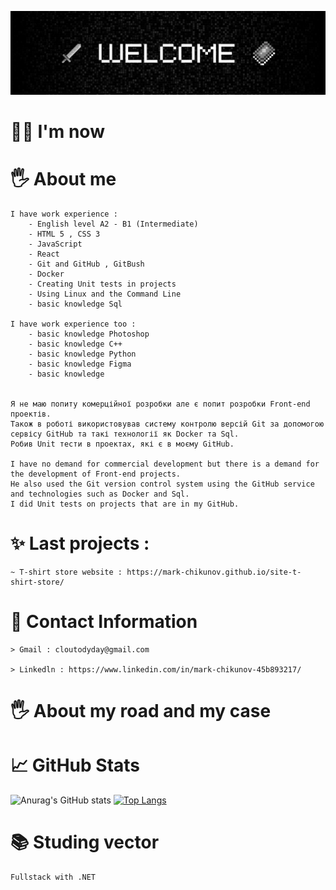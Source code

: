 ![Header](https://github.com/mark-chikunov/mark-chikunov/blob/main/assets/welcome1.jpg)

# 🙋‍♂️ I'm now
# 🖐️ About me
    I have work experience : 
        - English level A2 - B1 (Intermediate)
        - HTML 5 , CSS 3
        - JavaScript
        - React
        - Git and GitHub , GitBush
        - Docker
        - Creating Unit tests in projects
        - Using Linux and the Command Line
        - basic knowledge Sql

    I have work experience too :
        - basic knowledge Photoshop 
        - basic knowledge C++
        - basic knowledge Python
        - basic knowledge Figma 
        - basic knowledge 
    
    
    Я не маю попиту комерційної розробки але є попит розробки Front-end проектів. 
    Також в роботі використовував систему контролю версій Git за допомогою сервісу GitHub та такі технології як Docker та Sql. 
    Робив Unit тести в проектах, які є в моєму GitHub.
    
    I have no demand for commercial development but there is a demand for the development of Front-end projects.
    He also used the Git version control system using the GitHub service and technologies such as Docker and Sql.
    I did Unit tests on projects that are in my GitHub.
# ✨ Last projects :
    ~ T-shirt store website : https://mark-chikunov.github.io/site-t-shirt-store/
# 🤙 Contact Information
    > Gmail : cloutodyday@gmail.com

    > Linkedln : https://www.linkedin.com/in/mark-chikunov-45b893217/
# 🖐️ About my road and my case

# 📈 GitHub Stats
![Anurag's GitHub stats](https://github-readme-stats.vercel.app/api?username=mark-chikunov&show_icons=true&theme=dark)
[![Top Langs](https://github-readme-stats.vercel.app/api/top-langs/?username=mark-chikunov&layout=compact&theme=dark)](https://github.com/anuraghazra/github-readme-stats)
# 📚 Studing vector
    Fullstack with .NET 

